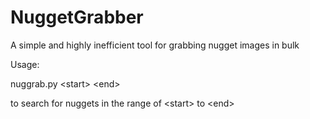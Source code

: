 # NuggetGrabber
A simple and highly inefficient tool for grabbing nugget images in bulk

Usage: 

nuggrab.py \<start\> \<end\>

to search for nuggets in the range of \<start\> to \<end\>
